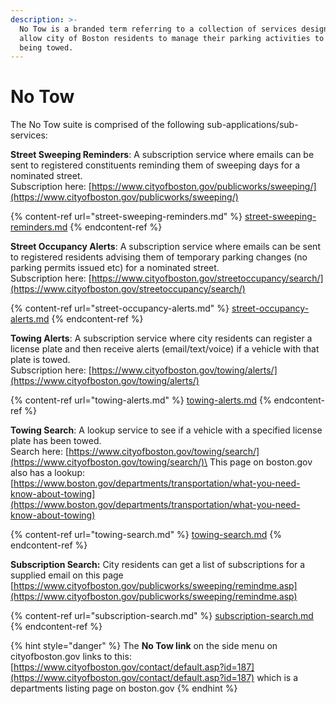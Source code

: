 ```yaml
---
description: >-
  No Tow is a branded term referring to a collection of services designed to
  allow city of Boston residents to manage their parking activities to avoid
  being towed.
---
```


# No Tow

The No Tow suite is comprised of the following sub-applications/sub-services:

**Street Sweeping Reminders**: A subscription service where emails can be sent to registered constituents reminding them of sweeping days for a nominated street.\
Subscription here: [https://www.cityofboston.gov/publicworks/sweeping/](https://www.cityofboston.gov/publicworks/sweeping/)

{% content-ref url="street-sweeping-reminders.md" %}
[street-sweeping-reminders.md](street-sweeping-reminders.md)
{% endcontent-ref %}

**Street Occupancy Alerts**: A subscription service where emails can be sent to registered residents advising them of temporary parking changes (no parking permits issued  etc) for a nominated street.\
Subscription here: [https://www.cityofboston.gov/streetoccupancy/search/](https://www.cityofboston.gov/streetoccupancy/search/)

{% content-ref url="street-occupancy-alerts.md" %}
[street-occupancy-alerts.md](street-occupancy-alerts.md)
{% endcontent-ref %}

**Towing Alerts**: A subscription service where city residents can register a license plate and then receive alerts (email/text/voice) if a vehicle with that plate is towed.\
Subscription here: [https://www.cityofboston.gov/towing/alerts/](https://www.cityofboston.gov/towing/alerts/)

{% content-ref url="towing-alerts.md" %}
[towing-alerts.md](towing-alerts.md)
{% endcontent-ref %}

**Towing Search**: A lookup service to see if a vehicle with a specified license plate has been towed.\
Search here: [https://www.cityofboston.gov/towing/search/](https://www.cityofboston.gov/towing/search/)\
This page on boston.gov also has a lookup: [https://www.boston.gov/departments/transportation/what-you-need-know-about-towing](https://www.boston.gov/departments/transportation/what-you-need-know-about-towing)

{% content-ref url="towing-search.md" %}
[towing-search.md](towing-search.md)
{% endcontent-ref %}

**Subscription Search:** City residents can get a list of subscriptions for a supplied email on this page [https://www.cityofboston.gov/publicworks/sweeping/remindme.asp](https://www.cityofboston.gov/publicworks/sweeping/remindme.asp)

{% content-ref url="subscription-search.md" %}
[subscription-search.md](subscription-search.md)
{% endcontent-ref %}



{% hint style="danger" %}
The **No Tow link** on the side menu on cityofboston.gov links to this: [https://www.cityofboston.gov/contact/default.asp?id=187](https://www.cityofboston.gov/contact/default.asp?id=187) which is a departments listing page on boston.gov
{% endhint %}
